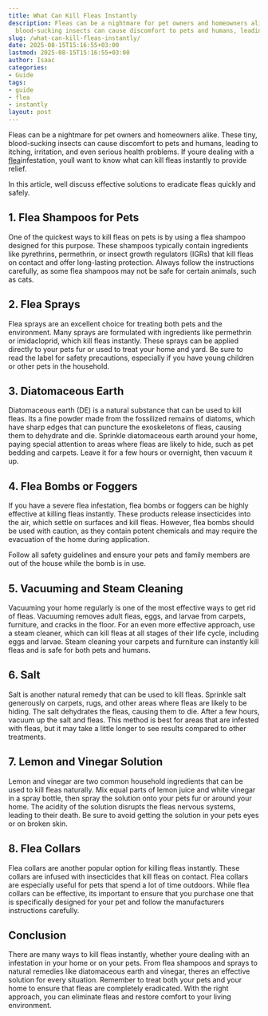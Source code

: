 ```yaml
---
title: What Can Kill Fleas Instantly
description: Fleas can be a nightmare for pet owners and homeowners alike. These tiny,
  blood-sucking insects can cause discomfort to pets and humans, leading to itching,...
slug: /what-can-kill-fleas-instantly/
date: 2025-08-15T15:16:55+03:00
lastmod: 2025-08-15T15:16:55+03:00
author: Isaac
categories:
- Guide
tags:
- guide
- flea
- instantly
layout: post
---
```

Fleas can be a nightmare for pet owners and homeowners alike. These tiny, blood-sucking insects can cause discomfort to pets and humans, leading to itching, irritation, and even serious health problems. If youre dealing with a [flea](https://pestpolicy.com/are-fleas-attracted-to-heat/)infestation, youll want to know what can kill fleas instantly to provide relief.

In this article, well discuss effective solutions to eradicate fleas quickly and safely.

##  1. Flea Shampoos for Pets

One of the quickest ways to kill fleas on pets is by using a flea shampoo designed for this purpose. These shampoos typically contain ingredients like pyrethrins, permethrin, or insect growth regulators (IGRs) that kill fleas on contact and offer long-lasting protection. Always follow the instructions carefully, as some flea shampoos may not be safe for certain animals, such as cats.

##  2. Flea Sprays

Flea sprays are an excellent choice for treating both pets and the environment. Many sprays are formulated with ingredients like permethrin or imidacloprid, which kill fleas instantly. These sprays can be applied directly to your pets fur or used to treat your home and yard. Be sure to read the label for safety precautions, especially if you have young children or other pets in the household.

##  3. Diatomaceous Earth

Diatomaceous earth (DE) is a natural substance that can be used to kill fleas. Its a fine powder made from the fossilized remains of diatoms, which have sharp edges that can puncture the exoskeletons of fleas, causing them to dehydrate and die. Sprinkle diatomaceous earth around your home, paying special attention to areas where fleas are likely to hide, such as pet bedding and carpets. Leave it for a few hours or overnight, then vacuum it up.

##  4. Flea Bombs or Foggers

If you have a severe flea infestation, flea bombs or foggers can be highly effective at killing fleas instantly. These products release insecticides into the air, which settle on surfaces and kill fleas. However, flea bombs should be used with caution, as they contain potent chemicals and may require the evacuation of the home during application.

Follow all safety guidelines and ensure your pets and family members are out of the house while the bomb is in use.

##  5. Vacuuming and Steam Cleaning

Vacuuming your home regularly is one of the most effective ways to get rid of fleas. Vacuuming removes adult fleas, eggs, and larvae from carpets, furniture, and cracks in the floor. For an even more effective approach, use a steam cleaner, which can kill fleas at all stages of their life cycle, including eggs and larvae. Steam cleaning your carpets and furniture can instantly kill fleas and is safe for both pets and humans.

##  6. Salt

Salt is another natural remedy that can be used to kill fleas. Sprinkle salt generously on carpets, rugs, and other areas where fleas are likely to be hiding. The salt dehydrates the fleas, causing them to die. After a few hours, vacuum up the salt and fleas. This method is best for areas that are infested with fleas, but it may take a little longer to see results compared to other treatments.

##  7. Lemon and Vinegar Solution

Lemon and vinegar are two common household ingredients that can be used to kill fleas naturally. Mix equal parts of lemon juice and white vinegar in a spray bottle, then spray the solution onto your pets fur or around your home. The acidity of the solution disrupts the fleas nervous systems, leading to their death. Be sure to avoid getting the solution in your pets eyes or on broken skin.

##  8. Flea Collars

Flea collars are another popular option for killing fleas instantly. These collars are infused with insecticides that kill fleas on contact. Flea collars are especially useful for pets that spend a lot of time outdoors. While flea collars can be effective, its important to ensure that you purchase one that is specifically designed for your pet and follow the manufacturers instructions carefully.

##  Conclusion

There are many ways to kill fleas instantly, whether youre dealing with an infestation in your home or on your pets. From flea shampoos and sprays to natural remedies like diatomaceous earth and vinegar, theres an effective solution for every situation. Remember to treat both your pets and your home to ensure that fleas are completely eradicated. With the right approach, you can eliminate fleas and restore comfort to your living environment.
